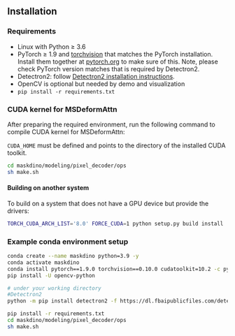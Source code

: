 ## Installation

### Requirements
- Linux with Python ≥ 3.6
- PyTorch ≥ 1.9 and [torchvision](https://github.com/pytorch/vision/) that matches the PyTorch installation.
  Install them together at [pytorch.org](https://pytorch.org) to make sure of this. Note, please check
  PyTorch version matches that is required by Detectron2.
- Detectron2: follow [Detectron2 installation instructions](https://detectron2.readthedocs.io/tutorials/install.html).
- OpenCV is optional but needed by demo and visualization
- `pip install -r requirements.txt`

### CUDA kernel for MSDeformAttn
After preparing the required environment, run the following command to compile CUDA kernel for MSDeformAttn:

`CUDA_HOME` must be defined and points to the directory of the installed CUDA toolkit.

```bash
cd maskdino/modeling/pixel_decoder/ops
sh make.sh
```

#### Building on another system
To build on a system that does not have a GPU device but provide the drivers:
```bash
TORCH_CUDA_ARCH_LIST='8.0' FORCE_CUDA=1 python setup.py build install
```

### Example conda environment setup
```bash
conda create --name maskdino python=3.9 -y
conda activate maskdino
conda install pytorch==1.9.0 torchvision==0.10.0 cudatoolkit=10.2 -c pytorch
pip install -U opencv-python

# under your working directory
#Detectron2
python -m pip install detectron2 -f https://dl.fbaipublicfiles.com/detectron2/wheels/cu102/torch1.9/index.html  #Linux only

pip install -r requirements.txt
cd maskdino/modeling/pixel_decoder/ops
sh make.sh
```
